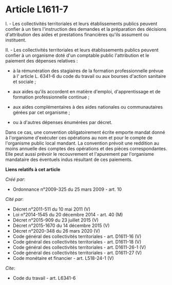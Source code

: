 # Article L1611-7

I. - Les collectivités territoriales et leurs établissements publics peuvent confier à un tiers l'instruction des demandes et
la préparation des décisions d'attribution des aides et prestations financières qu'ils assument ou instituent. 

II. - Les collectivités territoriales et leurs établissements publics peuvent confier à un organisme doté d'un comptable
public l'attribution et le paiement des dépenses relatives : 

- à la rémunération des stagiaires de la formation professionnelle prévue à l' article L. 6341-6 du code du travail  ou aux
bourses d'action sanitaire et sociale ; 

- aux aides qu'ils accordent en matière d'emploi, d'apprentissage et de formation professionnelle continue ; 

- aux aides complémentaires à des aides nationales ou communautaires gérées par cet organisme ; 

- ou à d'autres dépenses énumérées par décret. 

Dans ce cas, une convention obligatoirement écrite emporte mandat donné à l'organisme d'exécuter ces opérations au nom et
pour le compte de l'organisme public local mandant. La convention prévoit une reddition au moins annuelle des comptes des
opérations et des pièces correspondantes. Elle peut aussi prévoir le recouvrement et l'apurement par l'organisme mandataire
des éventuels indus résultant de ces paiements.

**Liens relatifs à cet article**

_Créé par_:

  - Ordonnance n°2009-325 du 25 mars 2009 - art. 10

_Cité par_:

  - Décret n°2011-511 du 10 mai 2011 (V)
  - Loi n°2014-1545 du 20 décembre 2014 - art. 40 (M)
  - Décret n°2015-909 du 23 juillet 2015 (V)
  - Décret n°2015-1670 du 14 décembre 2015 (V)
  - Décret n°2020-348 du 26 mars 2020 (V)
  - Code général des collectivités territoriales - art. D1611-16 (V)
  - Code général des collectivités territoriales - art. D1611-18 (V)
  - Code général des collectivités territoriales - art. D1611-26-1 (V)
  - Code général des collectivités territoriales - art. D1611-27 (V)
  - Code monétaire et financier - art. L518-24-1 (V)

_Cite_:

  - Code du travail - art. L6341-6
